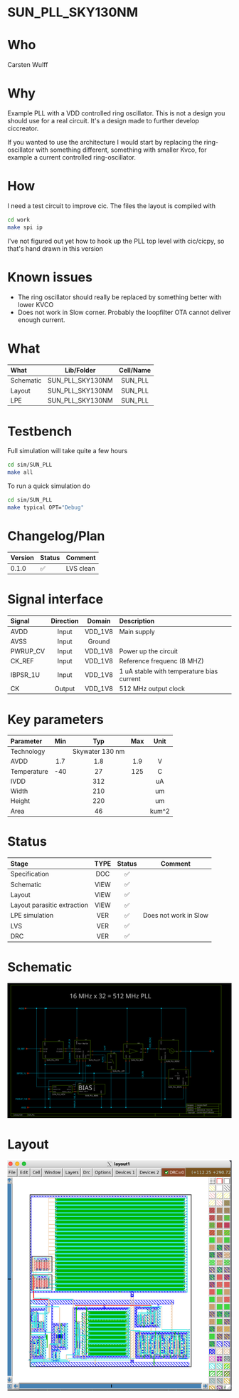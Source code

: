 
# SUN_PLL_SKY130NM

# Who
Carsten Wulff

# Why
 Example PLL with a VDD controlled ring oscillator. This is not a design you
 should use for a real circuit. It's a design made to further develop
 ciccreator.
 
 If you wanted to use the architecture I would start by replacing the
 ring-oscillator with something different, something with smaller Kvco, for
 example a current controlled ring-oscillator.

# How
 I need a test circuit to improve cic. The files the layout is compiled with 
 
 ```bash
 cd work
 make spi ip 
 ```
 
 I've not figured out yet how to hook up the PLL top level with cic/cicpy, so 
 that's hand drawn in this version 
 
# Known issues
 
 - The ring oscillator should really be replaced by something better with lower KVCO
 - Does not work in Slow corner. Probably the loopfilter OTA cannot deliver
   enough current.


# What

| What            | Lib/Folder       | Cell/Name |
| :-              | :-:              | :-:       |
| Schematic       | SUN_PLL_SKY130NM | SUN_PLL |
| Layout          | SUN_PLL_SKY130NM | SUN_PLL |
| LPE             | SUN_PLL_SKY130NM | SUN_PLL |


# Testbench

Full simulation will take quite a few hours 

``` bash
cd sim/SUN_PLL
make all 
```

To run a quick simulation do 

``` bash
cd sim/SUN_PLL
make typical OPT="Debug"
```


# Changelog/Plan
| Version | Status | Comment|
| :-| :-| :-|
|0.1.0 | :white_check_mark: | LVS clean |


# Signal interface
| Signal   | Direction | Domain  | Description                               |
|:---------|:---------:|:-------:|:------------------------------------------|
| AVDD     | Input     | VDD_1V8 | Main supply                               |
| AVSS     | Input     | Ground  |                                           |
| PWRUP_CV | Input     | VDD_1V8 | Power up the circuit                      |
| CK_REF   | Input     | VDD_1V8 | Reference frequenc (8 MHZ)                |
| IBPSR_1U | Input     | VDD_1V8 | 1 uA stable with temperature bias current |
| CK       | Output    | VDD_1V8 | 512 MHz output clock                      |


# Key parameters
| Parameter   | Min | Typ             | Max | Unit  |
|:------------|:---:|:---------------:|:---:|:-----:|
| Technology  |     | Skywater 130 nm |     |       |
| AVDD        | 1.7 | 1.8             | 1.9 | V     |
| Temperature | -40 | 27              | 125 | C     |
| IVDD        |     | 312             |     | uA    |
| Width       |     | 210             |     | um    |
| Height      |     | 220             |     | um    |
| Area        |     | 46              |     | kum^2 |




# Status

| Stage                       | TYPE | Status             | Comment               |
|:----------------------------|:----:|:------------------:|:---------------------:|
| Specification               | DOC  | :white_check_mark: |                       |
| Schematic                   | VIEW | :white_check_mark: |                       |
| Layout                      | VIEW | :white_check_mark: |                       |
| Layout parasitic extraction | VIEW | :white_check_mark: |                       |
| LPE simulation              | VER  | :white_check_mark: | Does not work in Slow |
| LVS                         | VER  | :white_check_mark:                |                       |
| DRC                         | VER  | :white_check_mark:                |                       |


# Schematic

![](schematic.svg)

# Layout

![](layout.png)
